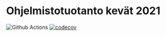 # Ohjelmistotuotanto kevät 2021
![Github Actions](https://github.com/mmatila/ohtu-2021-viikko1/workflows/CI/badge.svg)
[![codecov](https://codecov.io/gh/mmatila/ohtu-2021-viikko1/branch/main/graph/badge.svg?token=9DWCETMYIT)](https://codecov.io/gh/mmatila/ohtu-2021-viikko1)
